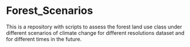 # Forest_Scenarios
This is a repository with scripts to assess the forest land use class under different scenarios of climate change for different resolutions dataset and for different times in the future.
